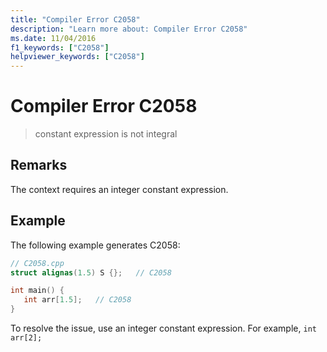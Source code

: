 ```yaml
---
title: "Compiler Error C2058"
description: "Learn more about: Compiler Error C2058"
ms.date: 11/04/2016
f1_keywords: ["C2058"]
helpviewer_keywords: ["C2058"]
---
```

# Compiler Error C2058

> constant expression is not integral

## Remarks

The context requires an integer constant expression.

## Example

The following example generates C2058:

```cpp
// C2058.cpp
struct alignas(1.5) S {};   // C2058

int main() {
   int arr[1.5];   // C2058
}
```

To resolve the issue, use an integer constant expression. For example, `int arr[2];`

